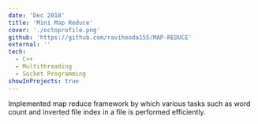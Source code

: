 ```yaml
---
date: 'Dec 2018'
title: 'Mini Map Reduce'
cover: './octoprofile.png'
github: 'https://github.com/ravihooda155/MAP-REDUCE'
external: ''
tech:
  - C++
  - Multithreading
  - Socket Programming
showInProjects: true
---
```


Implemented map reduce framework by which various tasks such as word count and inverted file index in a file is performed efficiently.
